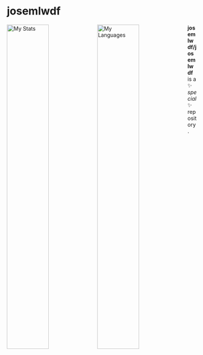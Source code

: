 # josemlwdf

<a href="#">
  <img alt="My Stats"  align="left" width="47%" src="https://github-readme-stats.vercel.app/api?username=josemlwdf&show_icons=true&theme=chartreuse-dark&show=reviews,prs_merge&rank_icon=github"/>
</a>
<a href="#">
  <img alt="My Languages"  align="left" width="47%" src="https://github-readme-stats.vercel.app/api/top-langs/?username=josemlwdf&show_icons=true&theme=chartreuse-dark&size_weight=0.5&count_weight=0.5&layout=compact&hide_progress=true"/>
</a>

**josemlwdf/josemlwdf** is a ✨ _special_ ✨ repository.
